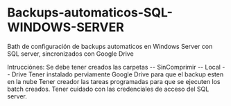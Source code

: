 # Backups-automaticos-SQL-WINDOWS-SERVER
Bath de configuración de backups automaticos en Windows Server con SQL server, sincronizados con Google Drive

Intrucciónes:
Se debe tener creados las carpetas
  -- SinComprimir
  -- Local
  -- Drive
Tener instalado perviamente Google Drive para que el backup esten en la nube
Tener creador las tareas programadas para que se ejecuten los batch creados.
Tener cuidado con las credenciales de acceso del SQL server.
